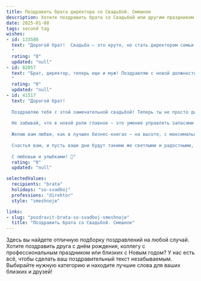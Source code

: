 ```yaml
---
title: Поздравить брата директора со Свадьбой. Смешное
description: Хотите поздравить брата со Свадьбой или другим праздником? Наш ИИ создаст незабываемое поздравление, а вы обязательно выделитесь среди других.  
date: 2025-01-08
tags: second tag
wishes:
- id: 133588
  text: "Дорогой брат!  Свадьба – это круто, но стать директором семьи – это уже высший пилотаж!  Поздравляю с официальным назначением на должность главного добытчика (и гладильщика рубашек!), желаю тебе терпения,  неиссякаемого запаса шуток (чтобы жена не скучала) и зарплаты, которая сможет покрыть расходы на все твои будущие проказы!  Горько! (Но не слишком, а то жена директор, помнишь?)
  "
  rating: "0"
  updated: "null"
- id: 82057
  text: "Брат, директор, теперь еще и муж! Поздравляю с новой должностью - семейный руководитель! Желаю, чтобы твой новый проект был максимально удачным, без форс-мажоров и с гарантированным доходом в виде счастливой жизни!
  "
  rating: "0"
  updated: "null"
- id: 41517
  text: "Дорогой брат!
  
  Поздравляю тебя с этой замечательной свадьбой! Теперь ты не просто директор, а директор в полном смысле этого слова – \"директор семейного счастья\"! Пусть у тебя в жизни будет больше отчетов о радостях, чем об этом бесконечном бумажном адском отчете о рентабельности.
  
  Не забывай, что в новой роли главное — это умение управлять запасами любви и терпения. И пусть у вас с невестой будет всегда в наличии \"позитив\", \"удивление\" и, конечно, \"согласие\"!
  
  Желаю вам любви, как в лучших бизнес-книгах – на высоте, с максимальной прибылью и без убыточных периодов кризиса!
  
  Счастья вам, и пусть ваши дни будут такими же светлыми и радостными, как ваша дивная свадьба!
  
  С любовью и улыбками! 🥳"
  rating: "0"
  updated: "null"

selectedValues:
  recipients: "brata"
  holidays: "so-svadboj"
  professions: "direktor"
  style: "smeshnoje"

links:
- slug: "pozdravit-brata-so-svadboj-smeshnoje"
  title: "Поздравить брата со Свадьбой. Смешное"
---
```


Здесь вы найдете отличную подборку поздравлений на любой случай.
Хотите поздравить друга с днём рождения, коллегу с профессиональным праздником или близких с Новым годом? У нас есть всё, чтобы сделать ваш поздравительный текст незабываемым. Выбирайте нужную категорию и находите лучшие слова для ваших близких и друзей!

